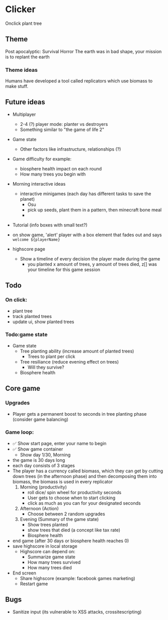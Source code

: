 # Clicker

Onclick plant tree

## Theme

Post apocalyptic: Survival Horror
The earth was in bad shape, your mission is to replant the earth

### Theme ideas

Humans have developed a tool called replicators which use biomass to make stuff.

## Future ideas

-   Multiplayer
    -   2-4 (?) player mode: planter vs destroyers
    -   Something similar to "the game of life 2"
-   Game state

    -   Other factors like infrastructure, relationships (?)

-   Game difficulty for example:

    -   biosphere health impact on each round
    -   How many trees you begin with

-   Morning interactive ideas

    -   interactive minigames (each day has different tasks to save the planet)
        -   Osu
        -   pick up seeds, plant them in a pattern, then minecraft bone meal
        -

-   Tutorial (info boxes with small text?)
-   on show game, 'alert' player with a box element that fades out and says `welcome ${playerName}`

-   highscore page
    -   Show a timeline of every decision the player made during the game
        -   you planted x amount of trees, y amount of trees died, z[] was your timeline for this game session

## Todo

### On click:

-   plant tree
-   track planted trees
-   update ui, show planted trees

### Todo:game state

-   Game state
    -   Tree planting ability (increase amount of planted trees)
        -   Trees to plant per click
    -   Tree resiliance (reduce evening effect on trees)
        -   Will they survive?
    -   Biosphere health

## Core game

### Upgrades

-   Player gets a permanent boost to seconds in tree planting phase (consider game balancing)

### Game loop:

-   ✅ Show start page, enter your name to begin
-   ✅ Show game container
    -   Show day 1/30, Morning
-   the game is 30 days long
-   each day consists of 3 stages
-   The player has a currency called biomass, which they can get by cutting down trees (in the afternoon phase) and then decomposing them into biomass, the biomass is used in every replicator
    1. Morning (productivity)
        - roll dice/ spin wheel for productivity seconds
        - User gets to choose when to start clicking
        - click as much as you can for your designated seconds
    2. Afternoon (Action)
        - Choose between 2 random upgrades
    3. Evening (Summary of the game state)
        - Show trees planted
        - show trees that died (a concept like tax rate)
        - Biosphere health
-   end game (after 30 days or biosphere health reaches 0)
-   save highscore in local storage
    -   Highscore can depend on:
        -   Summarize game state
        -   How many trees survived
        -   How many trees died
-   End screen
    -   Share highscore (example: facebook games marketing)
    -   Restart game

## Bugs

-   Sanitize input (its vulnerable to XSS attacks, crossitescripting)
